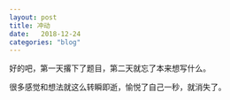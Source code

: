 ```yaml
---
layout: post
title: 冲动
date:   2018-12-24
categories: "blog"
---
```


好的吧，第一天撂下了题目，第二天就忘了本来想写什么。  

很多感觉和想法就这么转瞬即逝，愉悦了自己一秒，就消失了。  
